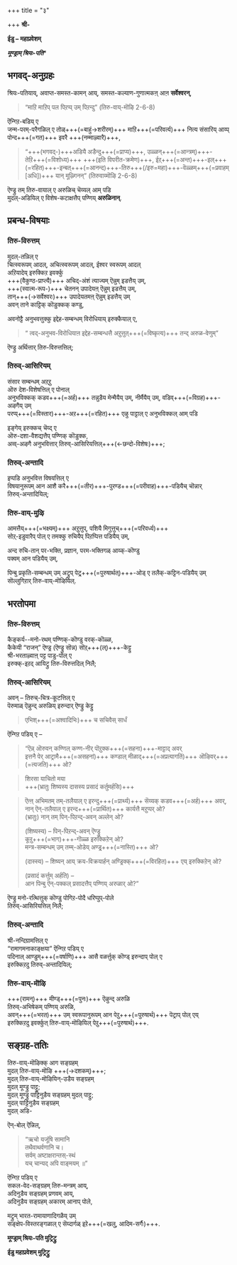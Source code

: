 +++
title = "३"

+++
**श्री-**  

**ईडु – महाप्रवेशम्**  

***मूण्ड्राम् श्रियः-पति****  

## भगवद्-अनुग्रहः
<div class="js_include" url="/bhAShAntaram/tamiL/padyam/shrIvaiShNava/4k-divya-prabandha/sarva-prastutiH/23_tiruvAymoLHi_-_nammALHvAr_2791-3892/bhagavad-viShayam/12k_vAdikesari-jIyar__36k_IDu_nam-piLLai_vaDakkut-tiru-vIdi-piLLai/00/00_36k_praveshaH/shriyaH-patiyAna.md" newLevelForH1="5" includeTitle="false"> 

श्रियः-पतियाय्, अवाप्त-समस्त-कामन् आय्, समस्त-कल्याण-गुणात्मकऩ् आऩ **सर्वेश्वरन्**,  

> “माऱि माऱिप् पल पिऱप्प् उम् पिऱन्दु” (तिरु-वाय्-मॊऴि 2-6-8) 

ऎन्गिऱ-बडिय् ए  
जन्म-परम्-परैगळिल् ए तोळ्+++(=बाहुं→शरीरम्)+++ माऱि+++(=परिवर्त्य)+++ नित्य संसारिय् आय्प् पोन्द+++(=गत)+++ इवरै +++(नम्माऴ्वारै)+++,  
</div>

> “+++(भगवद्-)+++अडियै अडैन्दु+++(=प्राप्य)+++, उळ्ळन्+++(=आन्त्रम्)+++-तेऱि+++(=विशोध्य)+++ +++(इति विपरीत-क्रमेण)+++, ईऱ्+++(=अन्त)+++-इल्+++(=रहित)+++-इन्बत्+++(=आनन्द)+++-तिरु+++(/इरु=महा)+++-वॆळ्ळम्+++(=प्रवाहम् [अधि])+++ यान् मूऴ्गिनन्” (तिरुवाय्मॊऴि 2-6-8) 

ऎण्ड्रु तम् तिरु-वायाल् ए अरुळिच् चॆय्यल् आम् पडि  
मुदल्-अडियिल् ए विशेष-कटाक्षत्तैप् पण्णिय् **अरुळिनान्**. 

## प्रबन्ध-विषयाः
### तिरु-विरुत्तम्
मुदल्-तन्निल् ए  
चित्स्वरूपम् आदल्, अचित्स्वरूपम् आदल्, ईश्वर स्वरूपम् आदल्  
अऱियादेय् इरुक्किऱ इवर्क्कु  
+++(वैकुण्ठ-प्राप्त्यै)+++ अचिद्-अंशं त्याज्यम् ऎन्नुम् इडत्तैय् उम्,  
+++(स्वात्म-रूप-)+++ चेतनन् उपादेयऩ् ऎन्नुम् इडत्तैय् उम्,  
तान्+++(→सर्वेश्वरः)+++ उपादेयतमऩ् ऎन्नुम् इडत्तैय् उम्  
अवन् ताने काट्टिक् कॊडुक्कक् कण्डु,  

अवनोट्टै अनुभवत्तुक्कु इद्देह-सम्बन्धम् विरोधियाय् इरुक्कैयाल् ए,  

> “ त्वद्-अनुभव-विरोधियाऩ इद्देह-सम्बन्धत्तै अऱुत्तुत्+++(=विष्कृत्य)+++ तन्द् अरुळ-वेणुम्” 

ऎण्ड्रु अर्थित्तार् तिरु-विरुत्तत्तिल्;  

### तिरुव्-आसिरियम्
संसार सम्बन्धम् अऱ्‌ऱु  
ऒरु देश-विशेषत्तिल् ए पोनाल्  
अनुभविक्कक् कडव+++(=अर्ह)+++ तन्नुडैय मेन्मैयैय् उम्, नीर्मैयैय् उम्, वडिव्+++(=विग्रह)+++-अऴगैय् उम्  
परप्प्+++(=विस्तार)+++-अऱ+++(=रहित)+++ एऴु पाट्टाल् ए अनुभविक्कल् आम् पडि  

इङ्गेय् इरुक्कच् चॆय्द् ए  
ऒरु-दशा-वैशद्यत्तैप् पण्णिक् कॊडुक्क,  
अव्व्-अऴगै अनुभवित्तार् तिरुव्-आसिरियत्तिल्+++(←छन्दो-विशेषः)+++; 

### तिरुव्-अन्तादि
इप्पडि अनुभवित्त विषयत्तिल् ए  
विषयानुरूपम् आन आशै करै+++(=तीर)+++-पुरण्ड+++(=परीवाह)+++-पडियैच् चॊन्नार्  
तिरुव्-अन्तादियिल्; 


### तिरु-वाय्-मुऴि
आमत्तैय्+++(=भक्ष्यम्)+++ अऱुत्तुप्, पशियै मिगुत्तुच्+++(=परिवर्ध्य)+++  
सोऱ्-इडुवारैप् पोल् ए तमक्कु रुचियैप् पिऱप्पित्त पडियैय् उम्,  

अन्द रुचि-तान् पर-भक्ति, प्रज्ञान, परम-भक्तिगळ् आय्क्-कॊण्डु  
पक्वम् आन पडियैय् उम्,  

पिन्बु प्रकृति-सम्बन्धम् उम् अट्रुप् पेट्र्+++(=पुरुषार्थत्)+++-ओड् ए तलैक्-कट्टिन-पडियैय् उम् सॊल्लुगिऱार् तिरु-वाय्-मॊऴियिल्.  

## भरतोपमा
### तिरु-विरुत्तम्
कैङ्कर्य--मनो-रथम् पण्णिक्-कॊण्डु वरक्-कॊळ्ळ,  
कैकेयी “राजन्” ऎण्ड्र (ऎण्ड्रु सॊन्न) सॊऱ्‌+++(ल्)+++-केट्टु  
श्री-भरताऴ्वाऩ् पट्ट पाडु-पोल् ए  
इरुक्क्-इऱद् आयिट्रु तिरु-विरुत्तदिल् निलै; 

### तिरुव्-आसिरियम्
अवन् – तिरुच्-चित्र-कूटत्तिल् ए  
पॆरुमाळ् ऎऴुन्द् अरुळिय् इरुन्दार् ऎण्ड्रु केट्टु 

> एभिश्+++(=अश्वादिभिः)+++ च सचिवैस् सार्धं  


ऎन्गिऱ पडिय् ए –  

> “ऎन्न् ऒरुवन् कण्णिल् कण्ण-नीर् पॊऱुक्क+++(=सहना)+++-माट्टाद् अवर्  
> इत्तनै पेर् आट्रामै+++(=असहनां)+++ कण्डाल् मीळाद्+++(=अप्रत्यागतिं)+++ ऒऴिवर्+++(=त्यजति)+++ ओ? 

> शिरसा याचितो मया  
> +++(भ्रातुः शिष्यस्य दासस्य प्रसादं कर्तुमर्हसि)+++

> ऎऩ्ऩ् अभिमतम् तम्-तलैयाल् ए इरन्दु+++(=प्रार्थ्य)+++ सॆय्यक् कडव+++(=अर्ह)+++ अवर्, 
> नान् ऎन्-तलैयाल् ए इरन्द+++(=प्रार्थित)+++ कार्यत्तै मऱुप्पर् ओ?  
> (भ्रातुः) नान् तम् पिन्-पिऱन्द्-अवन् अल्लेन् ओ?  
> 
> (शिष्यस्य) – पिन्-पिऱन्द्-अवन् ऎण्ड्रु  
> कूऱु+++(=भाग)+++-गॊळ्ळ इरुक्किऱेन् ओ?  
> मन्त्र-सम्बन्धम् उम् तम्म्-ओडेय् अण्ड्र्+++(=नास्ति)+++ ओ? 
> 
> (दास्स्य) – शिष्यन् आय्  क्रय-विक्रयार्हन् अण्ड्रिक्क्+++(=विरहित)+++ एय् इरुक्किऱेन् ओ? 
> 
> (प्रसादं कर्त्तुम् अर्हति) –  
> आन पिन्बु ऎन्-पक्कल् प्रसादत्तैप् पण्णिय् अरुळार् ओ?” 

ऎण्ड्रु मनो-रत्थित्तुक् कॊण्डु पोगिऱ-पोदै धरिप्पुप्-पोले  
तिरुव्-आसिरियत्तिल् निलै; 

### तिरुव्-अन्तादि
श्री-नन्दिग्रामत्तिल् ए  
“रामागमनाकाङ्क्षया” ऎन्गिऱ पडिय् ए  
पदिनाल् आण्डुम्+++(=वर्षाणि)+++ आसै वळर्त्तुक् कॊण्ड् इरुन्दाप् पोल् ए  
इरुक्किऱदु तिरुव्-अन्तादियिल्; 

### तिरु-वाय्-मॊऴि
+++(रामन्)+++ मीण्ड्+++(=पुनः)+++ ऎऴुन्द् अरुळि  
तिरुव्-अभिषेकम् पण्णिय् अरुळि,  
अवन्+++(=भरत)+++ उम् स्वरूपानुरूपम् आन पेऱु+++(=पुरुषार्थ)+++  पॆट्राप् पोल् एय्  
इरुक्किऱदु इवर्क्कुत् तिरु-वाय्-मॊऴियिल् पेऱु+++(=पुरुषार्थ)+++.  

## सङ्ग्रह-ततिः
तिरु-वाय्-मॊऴिक्क् आग सङ्ग्रहम्  
मुदल् तिरु-वाय्-मॊऴि +++(→दशकम्)+++;  
मुदल् तिरु-वाय्-मॊऴियिन्-उडैय सङ्ग्रहम्  
मुदल् मूण्ड्रु पाट्टु;  
मुदल् मूण्ड्रु पाट्टिनुडैय सङ्ग्रहम् मुदल् पाट्टु;  
मुदल् पाट्टिनुडैय सङ्ग्रहम्  
मुदल् अडि-  

ऎन्-बोल् ऎन्निल्, 

> “ऋचो यजूंषि सामानि  
तथैवाथर्वणानि च।  
सर्वम् अष्टाक्षरान्तस्-स्थं  
यच् चान्यद् अपि वाङ्मयम् ॥” 

ऎन्गिऱ पडिय् ए  
सकल-वेद-सङ्ग्रहम् तिरु-मन्त्रम् आय्,  
अदिनुडैय सङ्ग्रहम् प्रणवम् आय्,  
अदिनुडैय सङ्ग्रहम् अकारम् आनाप् पोले, 

मट्रुम् भारत-रामायाणादिगळैय् उम्  
सङ्क्षेप-विस्तरङ्गळाल् ए सॆय्दार्गळ् इऱे+++(=खलु, आदिम-सर्गैः)+++.  

**मूण्ड्राम् श्रियः-पति मुट्रिट्रु**  

**ईडु महाप्रवेशम् मुट्रिट्रु**  
